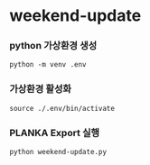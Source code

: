 # weekend-update

### python 가상환경 생성

```
python -m venv .env
```

### 가상환경 활성화

```
source ./.env/bin/activate
```

### PLANKA Export 실행

```
python weekend-update.py
```